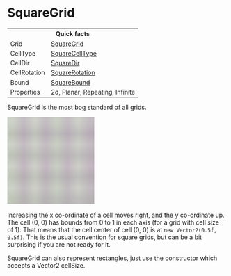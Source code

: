 # SquareGrid

<table>
<tr><th colspan="2">Quick facts</th></tr>
<tr><td>Grid</td><td><a href="xref:Sylves.SquareGrid">SquareGrid</a></td></tr>
<tr><td>CellType</td><td><a href="xref:Sylves.SquareCellType">SquareCellType</a></td></tr>
<tr><td>CellDir</td><td><a href="xref:Sylves.SquareDir">SquareDir</a></td></tr>
<tr><td>CellRotation</td><td><a href="xref:Sylves.SquareRotation">SquareRotation</a></td></tr>
<tr><td>Bound</td><td><a href="xref:Sylves.SquareBound">SquareBound</a></td></tr>
<tr><td>Properties</td><td>2d, Planar, Repeating, Infinite</td></tr>
</table>

SquareGrid is the most bog standard of all grids.

<img width="200px" src="../../images/grids/square.svg" /></img>

Increasing the x co-ordinate of a cell moves right, and the y co-ordinate up. The cell (0, 0) has bounds from 0 to 1 in each axis (for a grid with cell size of 1). That means that the cell center of cell (0, 0) is at `new Vector2(0.5f, 0.5f)`. This is the usual convention for square grids, but can be a bit surprising if you are not ready for it.


SquareGrid can also represent rectangles, just use the constructor which accepts a Vector2 cellSize.